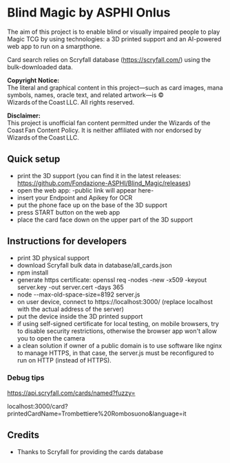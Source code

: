 # Blind Magic by ASPHI Onlus

The aim of this project is to enable blind or visually impaired people to play Magic TCG by using technologies: a 3D printed support and an AI-powered web app to run on a smarpthone.

Card search relies on Scryfall database (https://scryfall.com/) using the bulk-downloaded data.

**Copyright Notice:**  
The literal and graphical content in this project—such as card images, mana symbols, names, oracle text, and related artwork—is © Wizards of the Coast LLC. All rights reserved.

**Disclaimer:**  
This project is unofficial fan content permitted under the Wizards of the Coast Fan Content Policy. It is neither affiliated with nor endorsed by Wizards of the Coast LLC.

## Quick setup
* print the 3D support (you can find it in the latest releases: https://github.com/Fondazione-ASPHI/Blind_Magic/releases)
* open the web app: -public link will appear here-
* insert your Endpoint and Apikey for OCR
* put the phone face up on the base of the 3D support
* press START button on the web app
* place the card face down on the upper part of the 3D support 

## Instructions for developers

* print 3D physical support
* download Scryfall bulk data in database/all_cards.json
* npm install
* generate https certificate: openssl req -nodes -new -x509 -keyout server.key -out server.cert -days 365
* node --max-old-space-size=8192 server.js
* on user device, connect to https://localhost:3000/ (replace localhost with the actual address of the server)
* put the device inside the 3D printed support
* if using self-signed certificate for local testing, on mobile browsers, try to disable security restrictions, otherwise the browser app won't allow you to open the camera
* a clean solution if owner of a public domain is to use software like nginx to manage HTTPS, in that case, the server.js must be reconfigured to run on HTTP (instead of HTTPS).


### Debug tips
https://api.scryfall.com/cards/named?fuzzy=

localhost:3000/card?printedCardName=Trombettiere%20Rombosuono&language=it

## Credits
* Thanks to Scryfall for providing the cards database
